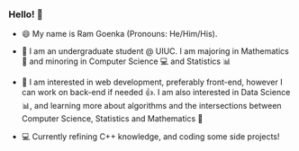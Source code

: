 ### Hello! 👋

- 😄 My name is Ram Goenka (Pronouns: He/Him/His).

- 📝 I am an undergraduate student @ UIUC. I am majoring in Mathematics :1234: and minoring in Computer Science :computer: and Statistics :bar_chart: 

- 👀 I am interested in web development, preferably front-end, however I can work on back-end if needed :thumbsup:. I am also interested in Data Science :bar_chart:, and learning more about algorithms and the intersections between Computer Science, Statistics and Mathematics :thought_balloon:

- 💻 Currently refining C++ knowledge, and coding some side projects!
